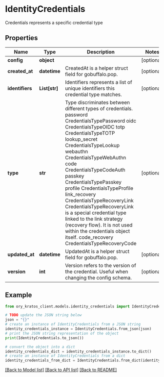 # IdentityCredentials

Credentials represents a specific credential type

## Properties

Name | Type | Description | Notes
------------ | ------------- | ------------- | -------------
**config** | **object** |  | [optional] 
**created_at** | **datetime** | CreatedAt is a helper struct field for gobuffalo.pop. | [optional] 
**identifiers** | **List[str]** | Identifiers represents a list of unique identifiers this credential type matches. | [optional] 
**type** | **str** | Type discriminates between different types of credentials. password CredentialsTypePassword oidc CredentialsTypeOIDC totp CredentialsTypeTOTP lookup_secret CredentialsTypeLookup webauthn CredentialsTypeWebAuthn code CredentialsTypeCodeAuth passkey CredentialsTypePasskey profile CredentialsTypeProfile link_recovery CredentialsTypeRecoveryLink  CredentialsTypeRecoveryLink is a special credential type linked to the link strategy (recovery flow).  It is not used within the credentials object itself. code_recovery CredentialsTypeRecoveryCode | [optional] 
**updated_at** | **datetime** | UpdatedAt is a helper struct field for gobuffalo.pop. | [optional] 
**version** | **int** | Version refers to the version of the credential. Useful when changing the config schema. | [optional] 

## Example

```python
from ory_kratos_client.models.identity_credentials import IdentityCredentials

# TODO update the JSON string below
json = "{}"
# create an instance of IdentityCredentials from a JSON string
identity_credentials_instance = IdentityCredentials.from_json(json)
# print the JSON string representation of the object
print(IdentityCredentials.to_json())

# convert the object into a dict
identity_credentials_dict = identity_credentials_instance.to_dict()
# create an instance of IdentityCredentials from a dict
identity_credentials_from_dict = IdentityCredentials.from_dict(identity_credentials_dict)
```
[[Back to Model list]](../README.md#documentation-for-models) [[Back to API list]](../README.md#documentation-for-api-endpoints) [[Back to README]](../README.md)


